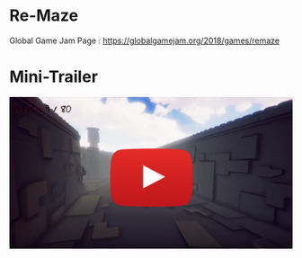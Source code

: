 # Re-Maze
Global Game Jam Page : https://globalgamejam.org/2018/games/remaze

# Mini-Trailer

[![IMAGE ALT TEXT HERE](https://github.com/Fangh/Re-Maze/blob/master/trailerimg.png)](https://www.youtube.com/watch?v=xVjofWxkjT0)

